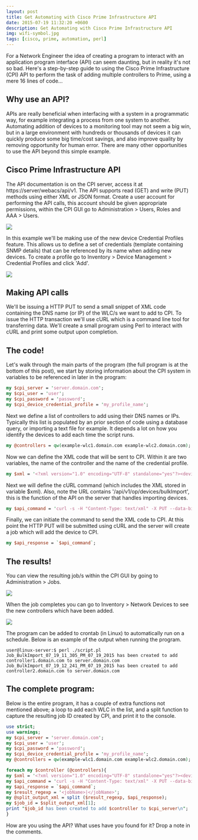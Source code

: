 ```yaml
---
layout: post
title: Get Automating with Cisco Prime Infrastructure API
date: 2015-07-19 11:32:20 +0600
description: Get Automating with Cisco Prime Infrastructure API
img: wifi-symbol.jpg
tags: [cisco, prime, automation, perl]
---
```


For a Network Engineer the idea of creating a program to interact with an application program interface (API) can seem daunting, but in reality it's not so bad.  Here's a step-by-step guide to using the Cisco Prime Infrastructure (CPI) API to perform the task of adding multiple controllers to Prime, using a mere 16 lines of code...

## Why use an API? 
APIs are really beneficial when interfacing with a system in a programmatic way, for example integrating a process from one system to another.  Automating addition of devices to a monitoring tool may not seem a big win, but in a large environment with hundreds or thousands of devices it can quickly produce some big time/cost savings, and also improve quality by removing opportunity for human error.  There are many other opportunities to use the API beyond this simple example.

## Cisco Prime Infrastructure API
The API documentation is on the CPI server, access it at https://server/webacs/api/v1.  The API supports read (GET) and write (PUT) methods using either XML or JSON format.  Create a user account for performing the API calls, this account should be given appropriate permissions, within the CPI GUI go to Administration > Users, Roles and AAA > Users.

<img src="https://media-exp1.licdn.com/dms/image/C4D12AQFXg5An-rkHqQ/article-inline_image-shrink_1000_1488/0?e=1602720000&v=beta&t=w94bs6urylhIuWmTsAlkH0lM6K8yR9mZucjKOIVeOPo">

In this example we'll be making use of the new device Credential Profiles feature.  This allows us to define a set of credentials (template containing SNMP details) that can be referenced by its name when adding new devices.  To create a profile go to Inventory > Device Management > Credential Profiles and click 'Add'.  

<img src="https://media-exp1.licdn.com/dms/image/C4D12AQEu53JXJK2wVw/article-inline_image-shrink_1000_1488/0?e=1602720000&v=beta&t=CJP6cZOAo_7FljfLsj_Kpov0-moF-_VF5piGX4qKCEA">

## Making API calls
We'll be issuing a HTTP PUT to send a small snippet of XML code containing the DNS name (or IP) of the WLC/s we want to add to CPI.  To issue the HTTP transaction we'll use cURL which is a command line tool for transferring data.  We'll create a small program using Perl to interact with cURL and print some output upon completion.  

## The code!
Let's walk through the main parts of the program (the full program is at the bottom of this post), we start by storing information about the CPI system in variables to be referenced in later in the program:

```perl
my $cpi_server = 'server.domain.com';
my $cpi_user = 'user';
my $cpi_password = 'password';
my $cpi_device_credential_profile = 'my_profile_name';
```

Next we define a list of controllers to add using their DNS names or IPs.  Typically this list is populated by an prior section of code using a database query, or importing a text file for example.  It depends a lot on how you identify the devices to add each time the script runs.

```perl
my @controllers = qw(example-wlc1.domain.com example-wlc2.domain.com);
```

Now we can define the XML code that will be sent to CPI.  Within it are two variables, the name of the controller and the name of the credential profile.

```perl
my $xml = '<?xml version="1.0" encoding="UTF-8" standalone="yes"?><devicesImport><devices><device><credentialProfileName>'.$cpi_device_credential_profile.'</credentialProfileName><ipAddress>'.$controller.'</ipAddress></device></devices></devicesImport>';
```

Next we will define the cURL command (which includes the XML stored in variable $xml).  Also, note the URL contains '/api/v1/op/devices/bulkImport', this is the function of the API on the server that handles importing devices.

```perl
my $api_command = 'curl -s -H "Content-Type: text/xml" -X PUT --data-binary \''.$xml."' -k -u $cpi_user:$cpi_password https://$cpi_server/webacs/api/v1/op/devices/bulkImport";
```

Finally, we can initiate the command to send the XML code to CPI.  At this point the HTTP PUT will be submitted using cURL and the server will create a job which will add the device to CPI.  

```perl
my $api_response = `$api_command`;
```

## The results!
You can view the resulting job/s within the CPI GUI by going to Administration > Jobs.

<img src="https://media-exp1.licdn.com/dms/image/C4D12AQEu53JXJK2wVw/article-inline_image-shrink_1000_1488/0?e=1602720000&v=beta&t=CJP6cZOAo_7FljfLsj_Kpov0-moF-_VF5piGX4qKCEA">

When the job completes you can go to Inventory > Network Devices to see the new controllers which have been added.

<img src="https://media-exp1.licdn.com/dms/image/C4D12AQGgTI2-zi6Yag/article-inline_image-shrink_1000_1488/0?e=1602720000&v=beta&t=eeNSMdRaGHZmyaVSoa9i3UCGS1OxeumrWOLNley9jLY">

The program can be added to crontab (in Linux) to automatically run on a schedule.  Below is an example of the output when running the program.

```
user@linux-server:$ perl ./script.pl
Job_BulkImport_07_19_11_305_PM_07_19_2015 has been created to add controller1.domain.com to server.domain.com
Job_BulkImport_07_19_12_241_PM_07_19_2015 has been created to add controller2.domain.com to server.domain.com
```

## The complete program:
Below is the entire program, it has a couple of extra functions not mentioned above; a loop to add each WLC in the list, and a split function to capture the resulting job ID created by CPI, and print it to the console.

```perl
use strict;
use warnings;
my $cpi_server = 'server.domain.com';
my $cpi_user = 'user';
my $cpi_password = 'password';
my $cpi_device_credential_profile = 'my_profile_name';
my @controllers = qw(example-wlc1.domain.com example-wlc2.domain.com);

foreach my $controller (@controllers){
my $xml = '<?xml version="1.0" encoding="UTF-8" standalone="yes"?><devicesImport><devices><device><credentialProfileName>'.$cpi_device_credential_profile.'</credentialProfileName><ipAddress>'.$controller.'</ipAddress></device></devices></devicesImport>';
my $api_command = 'curl -s -H "Content-Type: text/xml" -X PUT --data-binary \''.$xml."' -k -u $cpi_user:$cpi_password https://$cpi_server/webacs/api/v1/op/devices/bulkImport";
my $api_response = `$api_command`;
my $result_regexp = '<jobName>|</jobName>'; 
my @split_output_xml = split ($result_regexp, $api_response); 
my $job_id = $split_output_xml[1];
print "$job_id has been created to add $controller to $cpi_server\n";
}
```

How are you using the API?  What uses have you found for it?  Drop a note in the comments.
